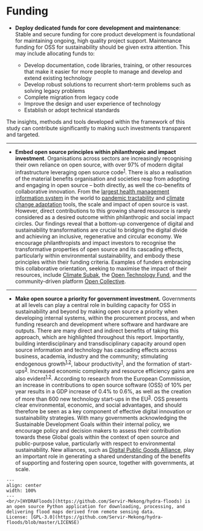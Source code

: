 # Funding

<!-- - **Applying the "Open Source First" criterion when providing funding for sustainable technologies.** Our study has shown that open source can have a significant impact on sustainable choices and technology diffusion. However, when it comes to financing sustainable technology projects, open source is often not a decisive investment criterion. A fundamental rethink needs to take place here. Openness must be recognised as a key indicator for sustainable development. In particular, the investment of public funds can help to reverse the trend and ensure that such investments also benefit the general public in the long term. Public research and development projects must be made easier to develop and promote open source projects with their own financial resources. This can contribute significantly to ensuring that public funds do not end up as proprietary intellectual property of universities or companies, but that free circulation of these sustainable developments is possible. Only through open licensing can it be ensured that sustainable developments are actually applied worldwide. -->

- **Deploy dedicated funds for core development and maintenance**: Stable and secure funding for core product development is foundational for maintaining ongoing, high quality project support. Maintenance funding for OSS for sustainability should be given extra attention. This may include allocating funds to:

  - Develop documentation, code libraries, training, or other resources that make it easier for more people to manage and develop and extend existing technology
  - Develop robust solutions to recurrent short-term problems such as solving legacy problems
  - Complete migration from legacy code
  - Improve the design and user experience of technology
  - Establish or adopt technical standards

The insights, methods and tools developed within the framework of this study can contribute significantly to making such investments transparent and targeted.

---

- **Embed open source principles within philanthropic and impact investment**. Organisations across sectors are increasingly recognising their own reliance on open source, with over 97% of modern digital infrastructure leveraging open source code<sup><a href="https://www.gartner.com/en/documents/3891628">1</a></sup>. There is also a realisation of the material benefits organisation and societies reap from adopting and engaging in open source – both directly, as well the co-benefits of collaborative innovation. From the [largest health management information system](https://github.com/dhis2) in the world to [pandemic tractability](https://github.com/zerobase-io/smart-tracing) and [climate change adaptation](https://github.com/spaceml-org/ml4floods) tools, the scale and impact of open source is vast. However, direct contributions to this growing shared resource is rarely considered as a desired outcome within philanthropic and social impact circles. Our findings reveal that a bottom-up convergence of digital and sustainability transformations are crucial to bridging the digital divide and achieving an inclusive, regenerative and circular economy. We encourage philanthropists and impact investors to recognise the transformative properties of open source and its cascading effects, particularly within environmental sustainability, and embody these principles within their funding criteria. Examples of funders embracing this collaborative orientation, seeking to maximise the impact of their resources, include [Climate Subak](https://subak.org/), the [Open Technology Fund](https://www.opentech.fund/), and the community-driven platform [Open Collective](https://opencollective.com/).

---

- **Make open source a priority for government investment.** Governments at all levels can play a central role in building capacity for OSS in sustainability and beyond by making open source a priority when developing internal systems, within the procurement process, and when funding research and development where software and hardware are outputs. There are many direct and indirect benefits of taking this approach, which are highlighted throughout this report. Importantly, building interdisciplinary and transdisciplinary capacity around open source information and technology has cascading effects across business, academia, industry and the community; stimulating endogenous growth<sup><a href="https://digital-strategy.ec.europa.eu/en/library/study-about-impact-open-source-software-and-hardware-technological-independence-competitiveness-and">1</a>,<a href="https://ictlogy.net/bibliography/reports/projects.php?idp=895&lang=en">2</a></sup>, labour productivity<sup><a href="https://github.blog/2022-01-20-open-source-creates-value-but-how-do-you-measure-it/#footnote1">1</a></sup>, and the formation of start-ups<sup><a href="https://www.hbs.edu/ris/Publication%20Files/20-139_bd835fdf-a293-4912-aa21-769e77f2754a.pdf">3</a></sup>. Increased economic complexity and resource efficiency gains are also evident<sup><a href="https://digital-strategy.ec.europa.eu/en/library/study-about-impact-open-source-software-and-hardware-technological-independence-competitiveness-and">1</a>,<a href="https://www.sciencedirect.com/science/article/abs/pii/S0921344922003664">2</a></sup>. According to research from the European Commission, an increase in contributions to open source software (OSS) of 10% per year results in a GDP increase of 0.4% to 0.6%, as well as the creation of more than 600 new technology start-ups in the EU<sup><a href="https://commission.europa.eu/about-european-commission/departments-and-executive-agencies/informatics/open-source-software-strategy_en">3</a></sup>. OSS presents clear environmental, economic, and social advantages, and should therefore be seen as a key component of effective digital innovation or sustainability strategies. With many governments acknowledging the Sustainable Development Goals within their internal policy, we encourage policy and decision makers to assess their contribution towards these Global goals within the context of open source and public-purpose value, particularly with respect to environmental sustainability. New alliances, such as [Digital Public Goods Alliance](https://github.com/DPGAlliance/DPG-Standard), play an important role in generating a shared understanding of the benefits of supporting and fostering open source, together with governments, at scale.


```{figure} ../images/hydra_floods.png
---
align: center
width: 100%
---
<br/>[HYDRAFloods](https://github.com/Servir-Mekong/hydra-floods) is an open source Python application for downloading, processing, and delivering flood maps derived from remote sensing data.    
License: [GPL-3.0](https://github.com/Servir-Mekong/hydra-floods/blob/master/LICENSE)
```